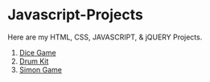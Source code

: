 # Javascript-Projects
Here are my HTML,  CSS, JAVASCRIPT, & jQUERY Projects. 

1. [Dice Game](https://arjuyyy.github.io/Dice-Game/)
2. [Drum Kit](https://arjuyyy.github.io/Drum-Kit/)
3. [Simon Game](https://arjuyyy.github.io/Simon-Game/)
